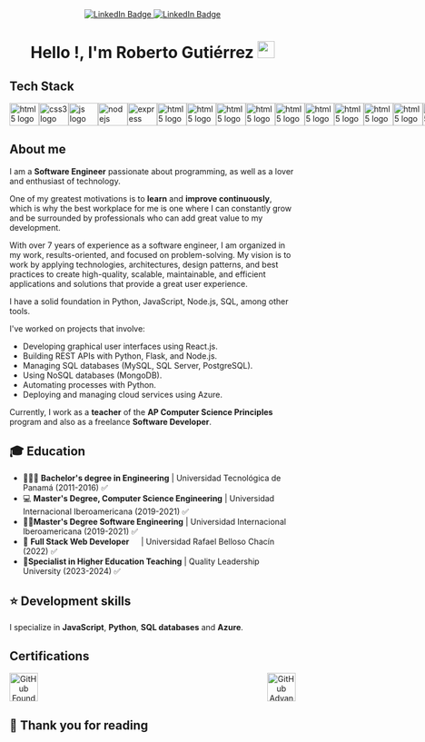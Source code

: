 <!-- Header -->
<div id="header" align="center">

  <div id="badges">
    <a href="https://www.github.com/robertoargs/">
      <img src="https://img.shields.io/badge/GitHub-100000?style=for-the-badge&logo=github&logoColor=white" alt="LinkedIn Badge"/>
    </a>
    <a href="https://www.linkedin.com/in/robertoargs/">
      <img src="https://img.shields.io/badge/LinkedIn-blue?style=for-the-badge&logo=linkedin&logoColor=white" alt="LinkedIn Badge"/>
    </a>
  </div>

  <h1>
    Hello !, I'm Roberto Gutiérrez 
    <img src="https://media.giphy.com/media/hvRJCLFzcasrR4ia7z/giphy.gif" width="30px"/>
  </h1>

</div>

<!--Tech Stack-->
## Tech Stack
<div align="left" width="100%" style="display: flex; justify-content: space-between;">
  
  <img src="https://cdn.jsdelivr.net/gh/devicons/devicon@latest/icons/html5/html5-original.svg" height="40" width="52" alt="html5 logo" />

  <img src="https://cdn.jsdelivr.net/gh/devicons/devicon@latest/icons/css3/css3-original.svg" height="40" width="52" alt="css3 logo" />

  <img src="https://cdn.jsdelivr.net/gh/devicons/devicon@latest/icons/javascript/javascript-plain.svg" height="40" width="52" alt="js logo" />

  <img src="https://cdn.jsdelivr.net/gh/devicons/devicon@latest/icons/nodejs/nodejs-original-wordmark.svg" height="40" width="52" alt="nodejs logo" />

  <img src="https://cdn.jsdelivr.net/gh/devicons/devicon@latest/icons/express/express-original-wordmark.svg" height="40" width="52" alt="express logo" />

  <img src="https://cdn.jsdelivr.net/gh/devicons/devicon@latest/icons/python/python-original.svg" height="40" width="52" alt="html5 logo" />

  <img src="https://cdn.jsdelivr.net/gh/devicons/devicon@latest/icons/flask/flask-original-wordmark.svg" height="40" width="52" alt="html5 logo" />

  <img src="https://cdn.jsdelivr.net/gh/devicons/devicon@latest/icons/fastapi/fastapi-plain-wordmark.svg" height="40" width="52" alt="html5 logo" />

  <img src="https://cdn.jsdelivr.net/gh/devicons/devicon@latest/icons/azure/azure-original-wordmark.svg" height="40" width="52" alt="html5 logo" />

  <img src="https://cdn.jsdelivr.net/gh/devicons/devicon@latest/icons/azuredevops/azuredevops-plain.svg" height="40" width="52" alt="html5 logo" />

  <img src="https://cdn.jsdelivr.net/gh/devicons/devicon@latest/icons/azuresqldatabase/azuresqldatabase-plain.svg" height="40" width="52" alt="html5 logo" />

  <img src="https://cdn.jsdelivr.net/gh/devicons/devicon@latest/icons/cosmosdb/cosmosdb-original.svg" height="40" width="52" alt="html5 logo" />

  <img src="https://cdn.jsdelivr.net/gh/devicons/devicon@latest/icons/docker/docker-original.svg" height="40" width="52" alt="html5 logo" />

  <img src="https://cdn.jsdelivr.net/gh/devicons/devicon@latest/icons/git/git-original.svg" height="40" width="52" alt="html5 logo" />

  <img src="https://cdn.jsdelivr.net/gh/devicons/devicon@latest/icons/github/github-original.svg" height="40" width="52" alt="html5 logo" />

  <img src="https://cdn.jsdelivr.net/gh/devicons/devicon@latest/icons/insomnia/insomnia-original-wordmark.svg" height="40" width="52" alt="html5 logo" />

  <img src="https://cdn.jsdelivr.net/gh/devicons/devicon@latest/icons/postman/postman-original-wordmark.svg" height="40" width="52" alt="html5 logo" />

  <img src="https://cdn.jsdelivr.net/gh/devicons/devicon@latest/icons/jupyter/jupyter-original-wordmark.svg" height="40" width="52" alt="html5 logo" />

  <img src="https://cdn.jsdelivr.net/gh/devicons/devicon@latest/icons/mongodb/mongodb-original-wordmark.svg" height="40" width="52" alt="html5 logo" />

</div>

<!-- About me -->
## About me

I am a **Software Engineer** passionate about programming, as well as a lover and enthusiast of technology.

One of my greatest motivations is to **learn** and **improve continuously**, which is why the best workplace for me is one where I can constantly grow and be surrounded by professionals who can add great value to my development.

With over 7 years of experience as a software engineer, I am organized in my work, results-oriented, and focused on problem-solving. My vision is to work by applying technologies, architectures, design patterns, and best practices to create high-quality, scalable, maintainable, and efficient applications and solutions that provide a great user experience.

I have a solid foundation in Python, JavaScript, Node.js, SQL, among other tools.

I've worked on projects that involve:
- Developing graphical user interfaces using React.js.
- Building REST APIs with Python, Flask, and Node.js.
- Managing SQL databases (MySQL, SQL Server, PostgreSQL).
- Using NoSQL databases (MongoDB).
- Automating processes with Python.
- Deploying and managing cloud services using Azure.

Currently, I work as a **teacher** of the **AP Computer Science Principles** program and also as a freelance **Software Developer**.

<!-- Education -->
## 🎓 Education
- 👨🏻‍🎓 **Bachelor's degree in Engineering** | Universidad Tecnológica de Panamá (2011-2016) ✅
- 💻 **Master's Degree, Computer Science Engineering** | Universidad Internacional Iberoamericana (2019-2021) ✅
- 👨‍💻**Master's Degree Software Engineering** | Universidad Internacional Iberoamericana (2019-2021) ✅
- 📜 **Full Stack Web Developer**&ensp;&ensp;&ensp;| Universidad Rafael Belloso Chacín (2022) ✅
- 🧑**Specialist in Higher Education Teaching** | Quality Leadership University (2023-2024) ✅

<!-- Development skills -->
## ⭐ Development skills
I specialize in **JavaScript**, **Python**, **SQL databases** and **Azure**.

<!--Certifications-->
## Certifications
<div align="center" width="100%" style="display: flex; justify-content: space-between;">
  

  <a href="https://www.credly.com/badges/11ccb34e-a05c-49ef-9fb6-a4a93e83cdea/public_url">
    <img 
      src="./certifications/foundations.png" 
      height="50" 
      width="50" 
      alt="GitHub Foundations" 
    />
  </a>


  <a href="https://www.credly.com/badges/ff9a0e6f-d29f-42b2-955b-a33c3f6d50cc/public_url">
    <img 
      src="./certifications/security.png" 
      height="50" 
      width="50" 
      alt="GitHub Advanced Security" 
    />
  </a>

</div>

## 🚀 Thank you for reading

<!-- ## Stats for nerds

<div align="center">

  ![robertoargs's Stats](https://github-readme-stats.vercel.app/api?username=robertoargs&theme=tokyonight&show_icons=true&hide_border=false&count_private=false)

  ![robertoargs's Streak](https://github-readme-streak-stats.herokuapp.com/?user=robertoargs&theme=tokyonight&hide_border=false)

  ![robertoargs's Top Languages](https://github-readme-stats.vercel.app/api/top-langs/?username=robertoargs&theme=tokyonight&show_icons=true&hide_border=false&layout=compact)

</div> -->
